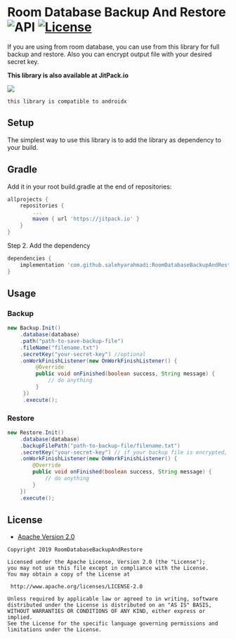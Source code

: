 Room Database Backup And Restore ![API](https://img.shields.io/badge/API-17%2B-brightgreen.svg?style=flat) [![License](https://img.shields.io/badge/License-Apache%202.0-green.svg)](https://opensource.org/licenses/Apache-2.0)
===================
If you are using from room database, you can use from this library for full backup and restore. Also you can encrypt output file with your desired secret key.


**This library is also available at JitPack.io**

[![](https://jitpack.io/v/salehyarahmadi/RoomDatabaseBackupAndRestore.svg)](https://jitpack.io/#salehyarahmadi/RoomDatabaseBackupAndRestore)


`this library is compatible to androidx`



## Setup
The simplest way to use this library is to add the library as dependency to your build.

## Gradle

Add it in your root build.gradle at the end of repositories:

```gradle
allprojects {
	repositories {
		...
		maven { url 'https://jitpack.io' }
	}
}
```

Step 2. Add the dependency

```gradle
dependencies {
	implementation 'com.github.salehyarahmadi:RoomDatabaseBackupAndRestore:v1.0.1'
}
```

## Usage

### Backup

```java
new Backup.Init()
    .database(database)
    .path("path-to-save-backup-file")
    .fileName("filename.txt")
    .secretKey("your-secret-key") //optional
    .onWorkFinishListener(new OnWorkFinishListener() {
         @Override
         public void onFinished(boolean success, String message) {
             // do anything
         }
     })
     .execute();
```

### Restore

```java
new Restore.Init()
    .database(database)
    .backupFilePath("path-to-backup-file/filename.txt")
    .secretKey("your-secret-key") // if your backup file is encrypted, this parameter is required
    .onWorkFinishListener(new OnWorkFinishListener() {
        @Override
        public void onFinished(boolean success, String message) {
            // do anything
        }
    })
    .execute();
```

   


        
 ## License

* [Apache Version 2.0](http://www.apache.org/licenses/LICENSE-2.0.html)

```
Copyright 2019 RoomDatabaseBackupAndRestore

Licensed under the Apache License, Version 2.0 (the "License");
you may not use this file except in compliance with the License.
You may obtain a copy of the License at

 http://www.apache.org/licenses/LICENSE-2.0

Unless required by applicable law or agreed to in writing, software
distributed under the License is distributed on an "AS IS" BASIS,
WITHOUT WARRANTIES OR CONDITIONS OF ANY KIND, either express or implied.
See the License for the specific language governing permissions and
limitations under the License.
       
